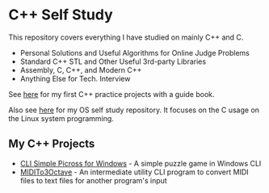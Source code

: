 # C++ Self Study
This repository covers everything I have studied on mainly C++ and C.

* Personal Solutions and Useful Algorithms for Online Judge Problems
* Standard C++ STL and Other Useful 3rd-party Libraries
* Assembly, C, C++, and Modern C++
* Anything Else for Tech. Interview

See [here](https://github.com/reruo321/Cplus_Practice) for my first C++ practice projects with a guide book.

Also see [here](https://github.com/reruo321/OS-Self-Study) for my OS self study repository. It focuses on the C usage on the Linux system programming.

## My C++ Projects
* [CLI Simple Picross for Windows](https://github.com/reruo321/CLI-Simple-Picross) - A simple puzzle game in Windows CLI
* [MIDITo3Octave](https://github.com/reruo321/MIDI-to-3Octave) - An intermediate utility CLI program to convert MIDI files to text files for another program's input
